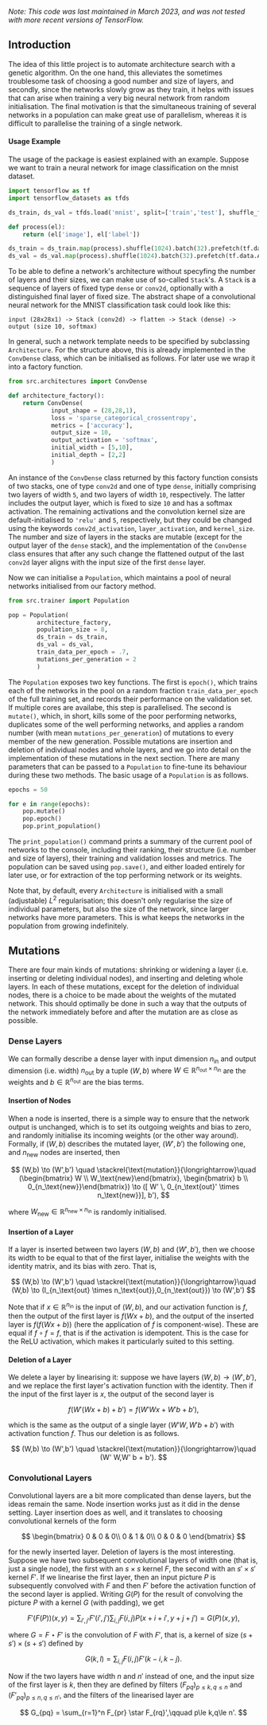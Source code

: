 *Note: This code was last maintained in March 2023, and was not tested with more recent versions of TensorFlow.*

## Introduction

The idea of this little project is to automate architecture search with a genetic algorithm. On the one hand, this alleviates the sometimes troublesome task of choosing a good number and size of layers, and secondly, since the networks slowly grow as they train, it helps with issues that can arise when training a very big neural network from random initialisation. The final motivation is that the simultaneous training of several networks in a population can make great use of parallelism, whereas it is difficult to parallelise the training of a single network.

#### Usage Example

The usage of the package is easiest explained with an example. Suppose we want to train a neural network for image classification on the mnist dataset.

```python
import tensorflow as tf
import tensorflow_datasets as tfds

ds_train, ds_val = tfds.load('mnist', split=['train','test'], shuffle_files=True)

def process(el):
    return (el['image'], el['label'])

ds_train = ds_train.map(process).shuffle(1024).batch(32).prefetch(tf.data.AUTOTUNE)
ds_val = ds_val.map(process).shuffle(1024).batch(32).prefetch(tf.data.AUTOTUNE)
```

To be able to define a network's architecture without specyfing the number of layers and their sizes, we can make use of so-called `Stack`'s. A `Stack` is a sequence of layers of fixed type `dense` or `conv2d`, optionally with a distinguished final layer of fixed size. 
The abstract shape of a convolutional neural network for the MNIST classification task could look like this:
```
input (28x28x1) -> Stack (conv2d) -> flatten -> Stack (dense) -> output (size 10, softmax)
```
In general, such a network template needs to be specified by subclassing `Architecture`. For the structure above, this is already implemented in the `ConvDense` class, which can be initialised as follows.
For later use we wrap it into a factory function.
```python
from src.architectures import ConvDense

def architecture_factory():
    return ConvDense(
            input_shape = (28,28,1),
            loss = 'sparse_categorical_crossentropy',
            metrics = ['accuracy'],
            output_size = 10,
            output_activation = 'softmax',
            initial_width = [5,10],
            initial_depth = [2,2]
            )
```
An instance of the `ConvDense` class returned by this factory function consists of two stacks, one of type `conv2d` and one of type `dense`, initially comprising two layers of width `5`, and two layers of width `10`, respectively. The latter includes the output layer, which is fixed to size `10` and has a softmax activation. The remaining activations and the convolution kernel size are default-initialised to `'relu'` and `5`, respectively, but they could be changed using the keywords `conv2d_activation`, `layer_activation`, and `kernel_size`. The number and size of layers in the stacks are mutable (except for the output layer of the `dense` stack), and the implementation of the `ConvDense` class ensures that after any such change the flattened output of the last `conv2d` layer aligns with the input size of the first `dense` layer.

Now we can initialise a `Population`, which maintains a pool of neural networks initialised from our factory method.

```python
from src.trainer import Population

pop = Population(
        architecture_factory,
        population_size = 8,
        ds_train = ds_train,
        ds_val = ds_val,
        train_data_per_epoch = .7,
        mutations_per_generation = 2
        )
```

The `Population` exposes two key functions. The first is `epoch()`, which trains each of the networks in the pool on a random fraction `train_data_per_epoch` of the full training set, and records their performance on the validation set. If multiple cores are availabe, this step is parallelised. The second is `mutate()`, which, in short, kills some of the poor performing networks, duplicates some of the well performing networks, and applies a random number (with mean `mutations_per_generation`) of mutations to every member of the new generation. Possible mutations are insertion and deletion of individual nodes and whole layers, and we go into detail on the implementation of these mutations in the next section. There are many parameters that can be passed to a `Population` to fine-tune its behaviour during these two methods. The basic usage of a `Population` is as follows.

```python
epochs = 50

for e in range(epochs):
    pop.mutate()
    pop.epoch()
    pop.print_population()
```

The `print_population()` command prints a summary of the current pool of networks to the console, including their ranking, their structure (i.e. number and size of layers), their training and validation losses and metrics. The population can be saved using `pop.save()`, and either loaded entirely for later use, or for extraction of the top performing network or its weights.

Note that, by default, every `Architecture` is initialised with a small (adjustable) $L^2$ regularisation; this doesn't only regularise the size of individual parameters, but also the size of the network, since larger networks have more parameters. This is what keeps the networks in the population from growing indefinitely.

## Mutations
There are four main kinds of mutations: shrinking or widening a layer (i.e. inserting or deleting individual nodes), and inserting and deleting whole layers. In each of these mutations, except for the deletion of individual nodes, there is a choice to be made about the weights of the mutated network. This should optimally be done in such a way that the outputs of the network immediately before and after the mutation are as close as possible.

### Dense Layers

We can formally describe a dense layer with input dimension $n_\text{in}$ and output dimension (i.e. width) $n_\text{out}$ by a tuple $(W,b)$ where $W\in \mathbb{R}^{n_\text{out}\times n_\text{in}}$ are the weights and $b\in \mathbb{R}^{n_\text{out}}$ are the bias terms.

#### Insertion of Nodes
When a node is inserted, there is a simple way to ensure that the network output is unchanged, which is to set its outgoing weights and bias to zero, and randomly initialise its incoming weights (or the other way around). Formally, if $(W,b)$ describes the mutated layer, $(W',b')$ the following one, and $n_\text{new}$ nodes are inserted, then

$$
    (W,b) \to (W',b') \quad \stackrel{\text{mutation}}{\longrightarrow}\quad (\begin{bmatrix} W \\ W_\text{new}\end{bmatrix}, \begin{bmatrix} b \\ 0_{n_\text{new}}\end{bmatrix}) \to ([ W' \, 0_{n_\text{out}' \times n_\text{new}}], b'),
$$

where $W_\text{new} \in \mathbb{R}^{n_\text{new} \times n_\text{in}}$ is randomly initialised.

#### Insertion of a Layer
If a layer is inserted between two layers $(W,b)$ and $(W',b')$, then we choose its width to be equal to that of the first layer, initialise the weights with the identity matrix, and its bias with zero. That is,

$$
    (W,b) \to (W',b') \quad \stackrel{\text{mutation}}{\longrightarrow}\quad (W,b) \to (I_{n_\text{out} \times n_\text{out}},0_{n_\text{out}}) \to (W',b')
$$

Note that if $x\in \mathbb{R}^{n_\text{in}}$ is the input of $(W,b)$, and our activation function is $f$, then the output of the first layer is $f(Wx + b)$, and the output of the inserted layer is $f(f(Wx + b))$ (here the application of $f$ is component-wise). These are equal if $f\circ f = f$, that is if the activation is idempotent. This is the case for the ReLU activation, which makes it particularly suited to this setting.

#### Deletion of a Layer
We delete a layer by linearising it: suppose we have layers $(W,b) \to (W',b')$, and we replace the first layer's activation function with the identity. Then if the input of the first layer is $x$, the output of the second layer is

$$
    f(W'(Wx + b) + b') = f(W'Wx + W'b + b'),
$$

which is the same as the output of a single layer $(W'W,W'b+b')$ with activation function $f$. Thus our deletion is as follows.

$$
    (W,b) \to (W',b') \quad \stackrel{\text{mutation}}{\longrightarrow}\quad (W' W,W' b + b').
$$

### Convolutional Layers
Convolutional layers are a bit more complicated than dense layers, but the ideas remain the same. Node insertion works just as it did in the dense setting. Layer insertion does as well, and it translates to choosing convolutional kernels of the form

$$
    \begin{bmatrix}
    0 & 0 & 0\\
    0 & 1 & 0\\
    0 & 0 & 0
    \end{bmatrix}
$$

for the newly inserted layer. Deletion of layers is the most interesting. Suppose we have two subsequent convolutional layers of width one (that is, just a single node), the first with an $s \times s$ kernel $F$, the second with an $s' \times s'$ kernel $F'$. If we linearise the first layer, then an input picture $P$ is subsequently convolved with $F$ and then $F'$ before the activation function of the second layer is applied. Writing $G(P)$ for the result of convolving the picture $P$ with a kernel $G$ (with padding), we get

$$
    F'(F(P))(x,y) = \sum_{i',j'} F'(i',j') \sum_{i,j}F(i,j) P(x+i+i',y+j+j') = G(P)(x,y),
$$

where $G = F \star F'$ is the convolution of $F$ with $F'$, that is, a kernel of size $(s+s')\times(s+s')$ defined by

$$
    G(k,l) = \sum_{i,j}F(i,j) F'(k-i,k-j).
$$

Now if the two layers have width $n$ and $n'$ instead of one, and the input size of the first layer is $k$, then they are defined by filters $(F_{pq})_{p\le k,q\le n}$ and $(F'_{pq})_{p\le n,q\le n'}$, and the filters of the linearised layer are 

$$
    G_{pq} = \sum_{r=1}^n F_{pr} \star F_{rq}',\qquad p\le k,q\le n'.
$$
